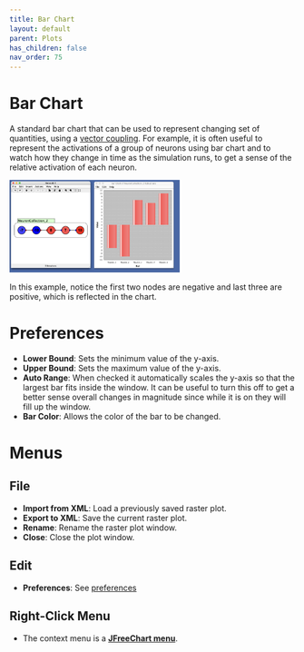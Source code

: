 ```yaml
---
title: Bar Chart
layout: default
parent: Plots
has_children: false
nav_order: 75
---
```


# Bar Chart

A standard bar chart that can be used to represent changing set of quantities, using a [vector coupling](/docs/workspace/couplings.html#vector-couplings). For example, it is often useful to represent the activations of a group of neurons using bar chart and to watch how they change in time as the simulation runs, to get a sense of the relative activation of each neuron. 

<img src="../../assets/images/barChart.png" style="width:300px;"/>

In this example, notice the first two nodes are negative and last three are positive, which is reflected in the chart.

# Preferences

- **Lower Bound**: Sets the minimum value of the y-axis.
- **Upper Bound**: Sets the maximum value of the y-axis.
- **Auto Range**: When checked it automatically scales the y-axis so that the largest bar fits inside the window. It can be useful to turn this off to get a better sense overall changes in magnitude since while it is on they will fill up the window.
- **Bar Color**: Allows the color of the bar to be changed.

# Menus

## File 
- **Import from XML**: Load a previously saved raster plot.
- **Export to XML**: Save the current raster plot.
- **Rename**: Rename the raster plot window.
- **Close**: Close the plot window.

## Edit
- **Preferences**: See [preferences](#preferences)

## Right-Click Menu

- The context menu is a **[JFreeChart menu](./#jfreechart-right-click-menu)**.